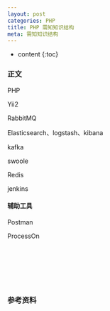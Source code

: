 ```yaml
---
layout: post
categories: PHP
title: PHP 需知知识结构
meta: 需知知识结构
---
```

* content
{:toc}

### 正文

PHP 

Yii2

RabbitMQ

Elasticsearch、logstash、kibana

kafka

swoole

Redis

jenkins


#### 辅助工具

Postman

ProcessOn

<br/><br/><br/><br/><br/>
### 参考资料




